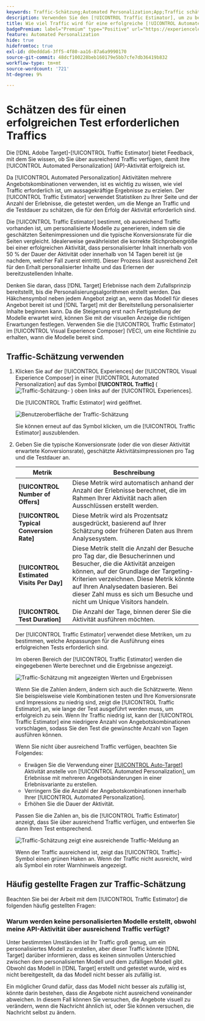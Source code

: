 ```yaml
---
keywords: Traffic-Schätzung;Automated Personalization;App;Traffic schätzen
description: Verwenden Sie den [!UICONTROL Traffic Estimator], um zu beurteilen, ob Sie über ausreichend Traffic für eine [!UICONTROL Automated Personalization]-Aktivität verfügen, um erfolgreich zu sein.
title: Wie viel Traffic wird für eine erfolgreiche [!UICONTROL Automated Personalization] benötigt?
badgePremium: label="Premium" type="Positive" url="https://experienceleague.adobe.com/docs/target/using/introduction/intro.html?lang=en#premium newtab=true" tooltip="Hier finden Sie Informationen zum Lieferumfang von Target Premium."
feature: Automated Personalization
hide: true
hidefromtoc: true
exl-id: d0eddda6-3ff5-4f80-aa16-87a6a9990170
source-git-commit: 48dcf100228beb160179e5bb7cfe7db36419b832
workflow-type: tm+mt
source-wordcount: '721'
ht-degree: 9%

---
```


# Schätzen des für einen erfolgreichen Test erforderlichen Traffics

Die [!DNL Adobe Target]-[!UICONTROL Traffic Estimator] bietet Feedback, mit dem Sie wissen, ob Sie über ausreichend Traffic verfügen, damit Ihre [!UICONTROL Automated Personalization] (AP)-Aktivität erfolgreich ist.

Da [!UICONTROL Automated Personalization] Aktivitäten mehrere Angebotskombinationen verwenden, ist es wichtig zu wissen, wie viel Traffic erforderlich ist, um aussagekräftige Ergebnisse zu erzielen. Der [!UICONTROL Traffic Estimator] verwendet Statistiken zu Ihrer Seite und der Anzahl der Erlebnisse, die getestet werden, um die Menge an Traffic und die Testdauer zu schätzen, die für den Erfolg der Aktivität erforderlich sind.

Die [!UICONTROL Traffic Estimator] bestimmt, ob ausreichend Traffic vorhanden ist, um personalisierte Modelle zu generieren, indem sie die geschätzten Seitenimpressionen und die typische Konversionsrate für die Seiten vergleicht. Idealerweise gewährleistet die korrekte Stichprobengröße bei einer erfolgreichen Aktivität, dass personalisierter Inhalt innerhalb von 50 % der Dauer der Aktivität oder innerhalb von 14 Tagen bereit ist (je nachdem, welcher Fall zuerst eintritt). Dieser Prozess lässt ausreichend Zeit für den Erhalt personalisierter Inhalte und das Erlernen der bereitzustellenden Inhalte.

Denken Sie daran, dass [!DNL Target] Erlebnisse nach dem Zufallsprinzip bereitstellt, bis die Personalisierungsalgorithmen erstellt werden. Das Häkchensymbol neben jedem Angebot zeigt an, wenn das Modell für dieses Angebot bereit ist und [!DNL Target] mit der Bereitstellung personalisierter Inhalte beginnen kann. Da die Steigerung erst nach Fertigstellung der Modelle erwartet wird, können Sie mit der visuellen Anzeige die richtigen Erwartungen festlegen. Verwenden Sie die [!UICONTROL Traffic Estimator] im [!UICONTROL Visual Experience Composer] (VEC), um eine Richtlinie zu erhalten, wann die Modelle bereit sind.

## Traffic-Schätzung verwenden

1. Klicken Sie auf der [!UICONTROL Experiences] der [!UICONTROL Visual Experience Composer] in einer [!UICONTROL Automated Personalization] auf das Symbol **[!UICONTROL Traffic]** ( ![Traffic-Schätzung-](/help/main/assets/icons/Gauge2.svg) ) oben links auf der [!UICONTROL Experiences].

   Die [!UICONTROL Traffic Estimator] wird geöffnet.

   ![Benutzeroberfläche der Traffic-Schätzung](assets/ap-est.png)

   Sie können erneut auf das Symbol klicken, um die [!UICONTROL Traffic Estimator] auszublenden.

1. Geben Sie die typische Konversionsrate (oder die von dieser Aktivität erwartete Konversionsrate), geschätzte Aktivitätsimpressionen pro Tag und die Testdauer an.

   | Metrik | Beschreibung |
   | --- | --- |
   | **[!UICONTROL Number of Offers]** | Diese Metrik wird automatisch anhand der Anzahl der Erlebnisse berechnet, die im Rahmen Ihrer Aktivität nach allen Ausschlüssen erstellt werden. |
   | **[!UICONTROL Typical Conversion Rate]** | Diese Metrik wird als Prozentsatz ausgedrückt, basierend auf Ihrer Schätzung oder früheren Daten aus Ihrem Analysesystem. |
   | **[!UICONTROL Estimated Visits Per Day]** | Diese Metrik stellt die Anzahl der Besuche pro Tag dar, die Besucherinnen und Besucher, die die Aktivität anzeigen können, auf der Grundlage der Targeting-Kriterien verzeichnen. Diese Metrik könnte auf Ihren Analysedaten basieren. Bei dieser Zahl muss es sich um Besuche und nicht um Unique Visitors handeln. |
   | **[!UICONTROL Test Duration]** | Die Anzahl der Tage, binnen derer Sie die Aktivität ausführen möchten. |

   Der [!UICONTROL Traffic Estimator] verwendet diese Metriken, um zu bestimmen, welche Anpassungen für die Ausführung eines erfolgreichen Tests erforderlich sind.

   Im oberen Bereich der [!UICONTROL Traffic Estimator] werden die eingegebenen Werte berechnet und die Ergebnisse angezeigt.

   ![Traffic-Schätzung mit angezeigten Werten und Ergebnissen](assets/ap-est-no.png)

   Wenn Sie die Zahlen ändern, ändern sich auch die Schätzwerte. Wenn Sie beispielsweise viele Kombinationen testen und Ihre Konversionsrate und Impressions zu niedrig sind, zeigt die [!UICONTROL Traffic Estimator] an, wie lange der Test ausgeführt werden muss, um erfolgreich zu sein. Wenn Ihr Traffic niedrig ist, kann der [!UICONTROL Traffic Estimator] eine niedrigere Anzahl von Angebotskombinationen vorschlagen, sodass Sie den Test die gewünschte Anzahl von Tagen ausführen können.

   Wenn Sie nicht über ausreichend Traffic verfügen, beachten Sie Folgendes:

   * Erwägen Sie die Verwendung einer [[!UICONTROL Auto-Target]](/help/main/c-activities/auto-target/auto-target-to-optimize.md) Aktivität anstelle von [!UICONTROL Automated Personalization], um Erlebnisse mit mehreren Angebotsänderungen in einer Erlebnisvariante zu erstellen.
   * Verringern Sie die Anzahl der Angebotskombinationen innerhalb Ihrer [!UICONTROL Automated Personalization].
   * Erhöhen Sie die Dauer der Aktivität.

   Passen Sie die Zahlen an, bis die [!UICONTROL Traffic Estimator] anzeigt, dass Sie über ausreichend Traffic verfügen, und entwerfen Sie dann Ihren Test entsprechend.

   ![Traffic-Schätzung zeigt eine ausreichende Traffic-Meldung an](assets/ap-est-yes.png)

   Wenn der Traffic ausreichend ist, zeigt das [!UICONTROL Traffic]-Symbol einen grünen Haken an. Wenn der Traffic nicht ausreicht, wird als Symbol ein roter Warnhinweis angezeigt.

## Häufig gestellte Fragen zur Traffic-Schätzung

Beachten Sie bei der Arbeit mit dem [!UICONTROL Traffic Estimator] die folgenden häufig gestellten Fragen:

### Warum werden keine personalisierten Modelle erstellt, obwohl meine API-Aktivität über ausreichend Traffic verfügt?

Unter bestimmten Umständen ist Ihr Traffic groß genug, um ein personalisiertes Modell zu erstellen, aber dieser Traffic könnte [!DNL Target] darüber informieren, dass es keinen sinnvollen Unterschied zwischen dem personalisierten Modell und dem zufälligen Modell gibt. Obwohl das Modell in [!DNL Target] erstellt und getestet wurde, wird es nicht bereitgestellt, da das Modell nicht besser als zufällig ist.

Ein möglicher Grund dafür, dass das Modell nicht besser als zufällig ist, könnte darin bestehen, dass die Angebote nicht ausreichend voneinander abweichen. In diesem Fall können Sie versuchen, die Angebote visuell zu verändern, wenn die Nachricht ähnlich ist, oder Sie können versuchen, die Nachricht selbst zu ändern.
